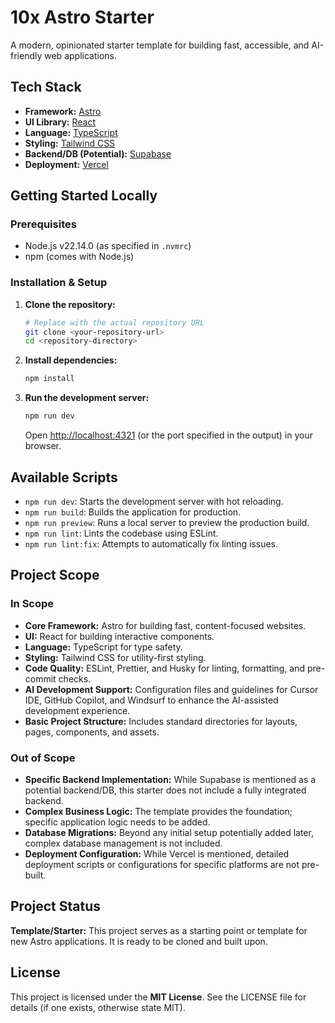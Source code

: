 # 10x Astro Starter

A modern, opinionated starter template for building fast, accessible, and AI-friendly web applications.

## Tech Stack

- **Framework:** [Astro](https://astro.build/)
- **UI Library:** [React](https://react.dev/)
- **Language:** [TypeScript](https://www.typescriptlang.org/)
- **Styling:** [Tailwind CSS](https://tailwindcss.com/)
- **Backend/DB (Potential):** [Supabase](https://supabase.com/)
- **Deployment:** [Vercel](https://vercel.com/)

## Getting Started Locally

### Prerequisites

- Node.js v22.14.0 (as specified in `.nvmrc`)
- npm (comes with Node.js)

### Installation & Setup

1.  **Clone the repository:**
    ```bash
    # Replace with the actual repository URL
    git clone <your-repository-url>
    cd <repository-directory>
    ```

2.  **Install dependencies:**
    ```bash
    npm install
    ```

3.  **Run the development server:**
    ```bash
    npm run dev
    ```
    Open [http://localhost:4321](http://localhost:4321) (or the port specified in the output) in your browser.

## Available Scripts

-   `npm run dev`: Starts the development server with hot reloading.
-   `npm run build`: Builds the application for production.
-   `npm run preview`: Runs a local server to preview the production build.
-   `npm run lint`: Lints the codebase using ESLint.
-   `npm run lint:fix`: Attempts to automatically fix linting issues.

## Project Scope

### In Scope

-   **Core Framework:** Astro for building fast, content-focused websites.
-   **UI:** React for building interactive components.
-   **Language:** TypeScript for type safety.
-   **Styling:** Tailwind CSS for utility-first styling.
-   **Code Quality:** ESLint, Prettier, and Husky for linting, formatting, and pre-commit checks.
-   **AI Development Support:** Configuration files and guidelines for Cursor IDE, GitHub Copilot, and Windsurf to enhance the AI-assisted development experience.
-   **Basic Project Structure:** Includes standard directories for layouts, pages, components, and assets.

### Out of Scope

-   **Specific Backend Implementation:** While Supabase is mentioned as a potential backend/DB, this starter does not include a fully integrated backend.
-   **Complex Business Logic:** The template provides the foundation; specific application logic needs to be added.
-   **Database Migrations:** Beyond any initial setup potentially added later, complex database management is not included.
-   **Deployment Configuration:** While Vercel is mentioned, detailed deployment scripts or configurations for specific platforms are not pre-built.

## Project Status

**Template/Starter:** This project serves as a starting point or template for new Astro applications. It is ready to be cloned and built upon.

## License

This project is licensed under the **MIT License**. See the LICENSE file for details (if one exists, otherwise state MIT).
